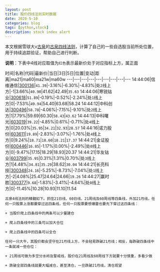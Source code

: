 ```yaml
---
layout: post
title: 股价四线法则实时数据
date: 2020-5-10
categories: blog
tags: [python,stock]
description: stock index alert
---
```



本文根据雪球大v[古泉](https://xueqiu.com/u/7148646888)的[古泉四线法则](https://xueqiu.com/7148646888/130498192)，计算了自己的一些自选股当前所处位置，用于持续追踪验证，帮助自己进行判断。

**说明**：下表中4线对应取值为`红色`表示最新价处于对应指标上方，属正面

时间|名称|代码|最新价|当日|3日|5日|位置|变动|距离|ma21|ma60|ma21w|ma60w
---|---|---|---|---|---|---|---|---
14:44:06|信维通信|[300136](https://xueqiu.com/S/SZ300136)|`41.39`|-3.16%|-6.30%|-4.83%|处`2`线上方|-1|3.66%|`40.90`|41.62|42.49|`35.63`
14:44:06|寒锐钴业|[300618](https://xueqiu.com/S/SZ300618)|`51.89`|-0.19%|-0.52%|-2.24%|处`1`线上方|0|-7.53%|`49.94`|54.40|63.68|58.24
14:44:12|中科创达|[300496](https://xueqiu.com/S/SZ300496)|`58.78`|-4.06%|-7.15%|-9.10%|处`2`线上方|1|7.79%|59.69|60.30|`58.43`|`43.62`
14:44:13|中科曙光|[603019](https://xueqiu.com/S/SH603019)|`39.22`|-4.85%|0.61%|-0.71%|处`4`线上方|0|20.03%|`35.95`|`34.21`|`32.93`|`28.57`
14:44:16|诺力股份|[603611](https://xueqiu.com/S/SH603611)|`19.89`|-2.83%|-3.07%|-1.76%|处`4`线上方|0|9.24%|`18.71`|`18.60`|`18.21`|`17.37`
14:44:21|金证股份|[600446](https://xueqiu.com/S/SH600446)|`16.85`|-1.17%|0.00%|-2.49%|处`0`线上方|0|-9.47%|17.15|18.29|18.93|20.37
14:44:21|华友钴业|[603799](https://xueqiu.com/S/SH603799)|`35.95`|0.31%|1.31%|0.70%|处`3`线上方|1|4.48%|`34.81`|`35.29`|38.62|`30.04`
14:44:21|长亮科技|[300348](https://xueqiu.com/S/SZ300348)|`24.16`|-5.25%|-8.73%|-7.04%|处`1`线上方|-2|4.08%|25.47|24.64|24.66|`19.26`
14:44:27|赢时胜|[300377](https://xueqiu.com/S/SZ300377)|`9.68`|-1.83%|-3.41%|-4.64%|处`0`线上方|0|-11.45%|10.28|10.93|11.10|11.54

```
古泉4线法则的精髓如下。抓住21日线、60日线、21周线及60周线等四条线，外加21月线，任何一只股票上涨都要穿过这四条线，任何一只股票要想爆雷也要先下穿过这四条线：

+ 当股价爬上四条线中的两条可以少量建仓

+ 爬上四条线中的三条可以加大仓位

+ 爬上四条线中的四条可以全仓

任何一只大牛，其股价都会坚守在21月线上方，不会轻易跌破21月线；相反，每跌破四条线中一条就减一些仓位：

+ 21周线可做为多空分水岭及警戒线，股价在21周线及60周线下方就要十分慎重，多看少做

+ 跌破全部四条线就要大幅减仓，甚至清仓，一旦跌破21月线，清仓观望
```
